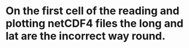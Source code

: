 # On the first cell of the reading and plotting netCDF4 files the long and lat are the incorrect way round.
